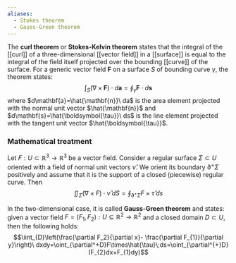 ```yaml
---
aliases:
  - Stokes theorem
  - Gauss-Green theorem
---
```

The **curl theorem** or **Stokes-Kelvin theorem** states that the integral of the [[curl]] of a three-dimensional [[vector field]] in a [[surface]] is equal to the integral of the field itself projected over the bounding [[curve]] of the surface. For a generic vector field $\mathbf{F}$ on a surface $S$ of bounding curve $\gamma$, the theorem states:
$$\int_{S}(\nabla\times\mathbf{F})\cdot d\mathbf{a}=\oint_{\gamma}\mathbf{F}\cdot d\mathbf{s}$$
where $d\mathbf{a}=\hat{\mathbf{n}}\ da$ is the area element projected with the normal unit vector $\hat{\mathbf{n}}$ and $d\mathbf{s}=\hat{\boldsymbol{\tau}}\ ds$ is the line element projected with the tangent unit vector $\hat{\boldsymbol{\tau}}$.
### Mathematical treatment
Let $F : U ⊂ \mathbb{R}^{3} → \mathbb{R}^{3}$ be a vector field. Consider a regular surface $\Sigma\subset U$ oriented with a field of normal unit vectors $ν̂$. We orient its boundary $∂^+\Sigma$ positively and assume that it is the support of a closed (piecewise) regular curve. Then
$$\iint_{\Sigma}(\nabla\times F)\cdot\hat{\nu}\;dS=\oint_{\partial^+\Sigma}F\times\hat{\tau}\;ds$$

In the two-dimensional case, it is called **Gauss-Green theorem** and states: given a vector field $F = (F_{1} , F_{2}) : U ⊆ \mathbb{R}^{2} → \mathbb{R}^{2}$ and a closed domain $D ⊂ U$, then the following holds:
$$\iint_{D}\left(\frac{\partial F_2}{\partial x}- \frac{\partial F_{1}}{\partial y}\right)\ dxdy=\oint_{\partial^+D}F\times\hat{\tau}\;ds=\oint_{\partial^{+}D}(F_{2}dx+F_{1}dy)$$
